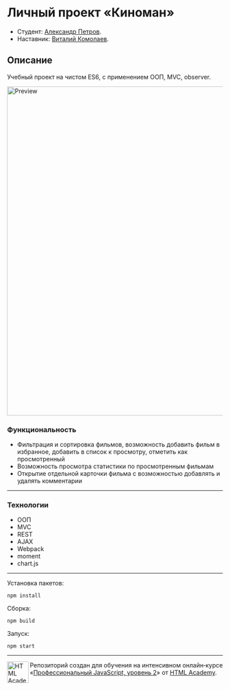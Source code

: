 # Личный проект «Киноман»

* Студент: [Александр Петров](https://up.htmlacademy.ru/ecmascript/11/user/345769).
* Наставник: [Виталий Комолаев](https://htmlacademy.ru/profile/id1274335).

## Описание

Учебный проект на чистом ES6, с применением ООП, MVC, observer.

<img width="769" alt="Preview" src="https://up.htmlacademy.ru/static/img/intensive/ecmascript/cinemaddict-v10.png">

### Функциональность

* Фильтрация и сортировка фильмов, возможность добавить фильм в избранное, добавить в список к просмотру, отметить как просмотренный
* Возможность просмотра статистики по просмотренным фильмам
* Открытие отдельной карточки фильма с возможностью добавлять и удалять комментарии

---

### Технологии

* ООП
* MVC
* REST
* AJAX
* Webpack
* moment
* chart.js

---

Установка пакетов:
```
npm install
```
Сборка:
```
npm build
```
Запуск:
```
npm start
```

---

<a href="https://htmlacademy.ru/intensive/ecmascript"><img align="left" width="50" height="50" title="HTML Academy" src="https://up.htmlacademy.ru/static/img/intensive/ecmascript/logo-for-github.svg"></a>

Репозиторий создан для обучения на интенсивном онлайн‑курсе «[Профессиональный JavaScript, уровень 2](https://htmlacademy.ru/intensive/ecmascript)» от [HTML Academy](https://htmlacademy.ru).
